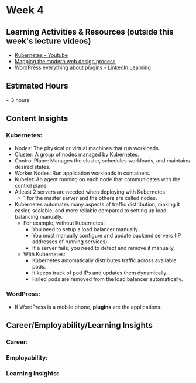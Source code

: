 # Week 4

## Learning Activities & Resources (outside this week's lecture videos)
- [Kubernetes - Youtube](https://www.youtube.com/watch?v=7bA0gTroJjw)
- [Mapping the modern web design process](https://www.linkedin.com/learning-login/share?account=2223545&forceAccount=false&redirect=https%3A%2F%2Fwww.linkedin.com%2Flearning%2Fmapping-the-modern-web-design-process%3Ftrk%3Dshare_ent_url%26shareId%3DBVPS7NF%252FRNybIVZu9r6dRg%253D%253D)
- [WordPress everything about plugins - LinkedIn Learning](https://www.linkedin.com/learning-login/share?account=2223545&forceAccount=false&redirect=https%3A%2F%2Fwww.linkedin.com%2Flearning%2Fwordpress-everything-about-plugins%3Ftrk%3Dshare_ent_url%26shareId%3DFb71q%252Bo6QlWKDTcUqhmUcw%253D%253D)
## Estimated Hours
~ 3 hours

## Content Insights
### Kubernetes:
- Nodes: The physical or virtual machines that run workloads.
- Cluster: A group of nodes managed by Kubernetes.
- Control Plane: Manages the cluster, schedules workloads, and maintains desired states.
- Worker Nodes: Run application workloads in containers.
- Kubelet: An agent running on each node that communicates with the control plane.
- Atleast 2 servers are needed when deploying with Kubernetes.
    - 1 for the master server and the others are called nodes.
- Kubernetes automates many aspects of traffic distribution, making it easier, scalable, and more reliable compared to setting up load balancing manually.
    - For example, without Kubernetes: 
        - You need to setup a load balancer manually.
        - You must manually configure and update backend servers (IP addresses of running services).
        - If a server fails, you need to detect and remove it manually.
    - With Kubernetes:
        - Kubernetes automatically distributes traffic across available pods.
        - It keeps track of pod IPs and updates them dynamically.
        - Failed pods are removed from the load balancer automatically.

### WordPress:
- If WordPress is a mobile phone, **plugins** are the applications.

## Career/Employability/Learning Insights


### Career:

### Employability:

### Learning Insights:
